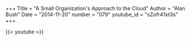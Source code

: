 +++
Title = "A Small Organization's Approach to the Cloud"
Author = "Alan Bush"
Date = "2014-11-20"
number = "079"
youtube_id = "sZofr41xt3s"
+++

{{< youtube >}}
